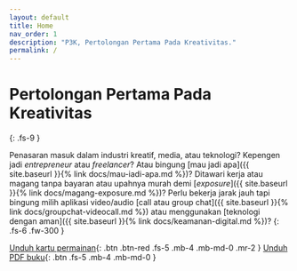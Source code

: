 ```yaml
---
layout: default
title: Home
nav_order: 1
description: "P3K, Pertolongan Pertama Pada Kreativitas."
permalink: /
---
```


# Pertolongan Pertama Pada Kreativitas
{: .fs-9 }

Penasaran masuk dalam industri kreatif, media, atau teknologi? Kepengen jadi _entrepreneur_ atau _freelancer_? Atau bingung [mau jadi apa]({{ site.baseurl }}{% link docs/mau-iadi-apa.md %})? Ditawari kerja atau magang tanpa bayaran atau upahnya murah demi [_exposure_]({{ site.baseurl }}{% link docs/magang-exposure.md %})? Perlu bekerja jarak jauh tapi bingung milih aplikasi video/audio [call atau group chat]({{ site.baseurl }}{% link docs/groupchat-videocall.md %}) atau menggunakan [teknologi dengan aman]({{ site.baseurl }}{% link docs/keamanan-digital.md %})?
{: .fs-6 .fw-300 }

[Unduh kartu permainan](#){: .btn .btn-red .fs-5 .mb-4 .mb-md-0 .mr-2 } [Unduh PDF buku](https://github.com/PERINT1S/p3k){: .btn .fs-5 .mb-4 .mb-md-0 }
